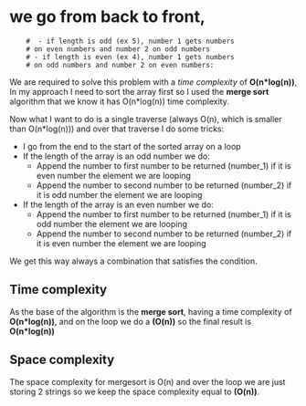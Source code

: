 # we go from back to front,

        #  - if length is odd (ex 5), number 1 gets numbers
        # on even numbers and number 2 on odd numbers
        # - if length is even (ex 4), number 1 gets numbers
        # on odd numbers and number 2 on even numbers:

We are required to solve this problem with a _time complexity_ of **O(n\*log(n))**,
In my approach I need to sort the array first so I used the **merge sort** algorithm
that we know it has O(n\*log(n)) time complexity.

Now what I want to do is a single traverse (always O(n), which is smaller than O(n\*log(n)))
and over that traverse I do some tricks:

- I go from the end to the start of the sorted array on a loop
- If the length of the array is an odd number we do:
  - Append the number to first number to be returned (number_1) if it is even number the element we are looping
  - Append the number to second number to be returned (number_2) if it is odd number the element we are looping
- If the length of the array is an even number we do:
  - Append the number to first number to be returned (number_1) if it is odd number the element we are looping
  - Append the number to second number to be returned (number_2) if it is even number the element we are looping

We get this way always a combination that satisfies the condition.

## Time complexity

As the base of the algorithm is the **merge sort**, having a time complexity of **O(n\*log(n))**, and on the loop we do a **(O(n))** so the final result is **O(n\*log(n))**

## Space complexity

The space complexity for mergesort is O(n) and over the loop we are just storing 2 strings so
we keep the space complexity equal to **(O(n))**.
